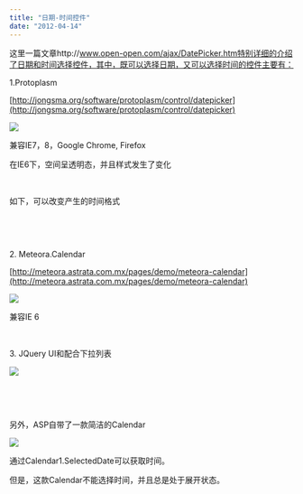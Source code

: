```yaml
---
title: "日期-时间控件"
date: "2012-04-14"
---
```


这里一篇文章http://www.open-open.com/ajax/DatePicker.htm特别详细的介绍了日期和时间选择控件，其中，既可以选择日期，又可以选择时间的控件主要有：

1.Protoplasm

[http://jongsma.org/software/protoplasm/control/datepicker](http://jongsma.org/software/protoplasm/control/datepicker)

![](images/041412_0603_1.png) 

兼容IE7，8，Google Chrome, Firefox

在IE6下，空间呈透明态，并且样式发生了变化

 

如下，可以改变产生的时间格式

<script type="text/javascript" language="javascript"> // transform() calls can be chained together Protoplasm.use('datepicker') .transform('.datetimepicker', { timePicker: true , **dateTimeFormat: 'yyyy-MM-dd HH:mm:ss'**} );

</script>

 

 

2. Meteora.Calendar

[http://meteora.astrata.com.mx/pages/demo/meteora-calendar](http://meteora.astrata.com.mx/pages/demo/meteora-calendar)

![](images/041412_0603_2.png) 

兼容IE 6

 

3\. JQuery UI和配合下拉列表

![](images/041412_0603_3.png) 

 

 

另外，ASP自带了一款简洁的Calendar

![](images/041412_0603_4.png) 

通过Calendar1.SelectedDate可以获取时间。

但是，这款Calendar不能选择时间，并且总是处于展开状态。
